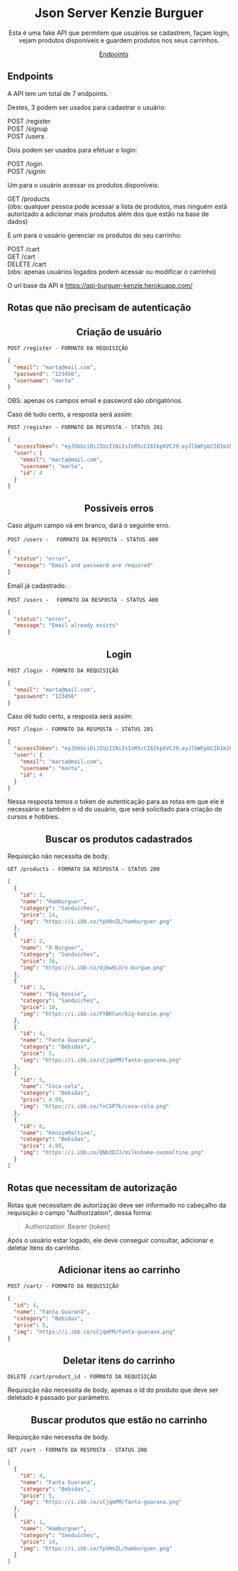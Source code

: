 <h1 align="center">
Json Server Kenzie Burguer
</h1>

<p align = "center">
Esta é uma fake API que permitem que usuários se cadastrem, façam login, vejam produtos disponíveis e guardem produtos nos seus carrinhos.
</p>

<p align="center">
  <a href="#endpoints">Endpoints</a>&nbsp;&nbsp;&nbsp;&nbsp;&nbsp;&nbsp;
</p>

## **Endpoints**

A API tem um total de 7 endpoints.

Destes, 3 podem ser usados para cadastrar o usuário:

POST /register <br/>
POST /signup <br/>
POST /users <br/>

Dois podem ser usados para efetuar o login:

POST /login <br/>
POST /signin<br/>

Um para o usuário acessar os produtos disponíveis:

GET /products <br/>
(obs: qualquer pessoa pode acessar a lista de produtos, mas ninguém está autorizado a adicionar mais produtos além dos que estão na base de dados)

E um para o usuário gerenciar os produtos do seu carrinho:

POST /cart <br/>
GET /cart <br/>
DELETE /cart <br/>
(obs: apenas usuários logados podem acessar ou modificar o carrinho)

O url base da API é https://api-burguer-kenzie.herokuapp.com/

## Rotas que não precisam de autenticação

<h2 align ='center'> Criação de usuário </h2>

`POST /register - FORMATO DA REQUISIÇÃO`

```json
{
  "email": "marta@mail.com",
  "password": "123456",
  "username": "marta"
}
```

OBS: apenas os campos email e password são obrigatórios.

Caso dê tudo certo, a resposta será assim:

`POST /register - FORMATO DA RESPOSTA - STATUS 201`

```json
{
  "accessToken": "eyJhbGciOiJIUzI1NiIsInR5cCI6IkpXVCJ9.eyJlbWFpbCI6Im1hcnRhQG1haWwuY29tIiwiaWF0IjoxNjQyMDk4ODA3LCJleHAiOjE2NDIxMDI0MDcsInN1YiI6IjQifQ.wDksEHIy2p8GYRwTCfhO7zfx75UKcs9tHlfCEs1WJ5M",
  "user": {
    "email": "marta@mail.com",
    "username": "marta",
    "id": 4
  }
}
```

<h2 align ='center'> Possíveis erros </h2>

Caso algum campo vá em branco, dará o seguinte erro.

`POST /users - `
` FORMATO DA RESPOSTA - STATUS 400`

```json
{
  "status": "error",
  "message": "Email and password are required"
}
```

Email já cadastrado:

`POST /users - `
` FORMATO DA RESPOSTA - STATUS 400`

```json
{
  "status": "error",
  "message": "Email already exists"
}
```

<h2 align = "center"> Login </h2>

`POST /login - FORMATO DA REQUISIÇÃO`

```json
{
  "email": "marta@mail.com",
  "password": "123456"
}
```

Caso dê tudo certo, a resposta será assim:

`POST /login - FORMATO DA RESPOSTA - STATUS 201`

```json
{
  "accessToken": "eyJhbGciOiJIUzI1NiIsInR5cCI6IkpXVCJ9.eyJlbWFpbCI6Im1hcnRhQG1haWwuY29tIiwiaWF0IjoxNjQyMDk5NTk4LCJleHAiOjE2NDIxMDMxOTgsInN1YiI6IjQifQ.k1nN6h_8oezQkk7liIVeeU7b8_KsJmVej6TdjNwdQEI",
  "user": {
    "email": "marta@mail.com",
    "username": "marta",
    "id": 4
  }
}
```

<p>Nessa resposta temos o token de autenticação para as rotas em que ele é necessário e também o id do usuário, que será solicitado para criação de cursos e hobbies.</p>

<h2 align ='center'> Buscar os produtos cadastrados </h2>

Requisição não necessita de body.

`GET /products - FORMATO DA RESPOSTA - STATUS 200`

```json
[
  {
    "id": 1,
    "name": "Hamburguer",
    "category": "Sanduíches",
    "price": 14,
    "img": "https://i.ibb.co/fpVHnZL/hamburguer.png"
  },
  {
    "id": 2,
    "name": "X-Burguer",
    "category": "Sanduíches",
    "price": 16,
    "img": "https://i.ibb.co/djbw6LV/x-burgue.png"
  },
  {
    "id": 3,
    "name": "Big Kenzie",
    "category": "Sanduíches",
    "price": 18,
    "img": "https://i.ibb.co/FYBKCwn/big-kenzie.png"
  },
  {
    "id": 4,
    "name": "Fanta Guaraná",
    "category": "Bebidas",
    "price": 5,
    "img": "https://i.ibb.co/cCjqmPM/fanta-guarana.png"
  },
  {
    "id": 5,
    "name": "Coca-cola",
    "category": "Bebidas",
    "price": 4.99,
    "img": "https://i.ibb.co/fxCGP7k/coca-cola.png"
  },
  {
    "id": 6,
    "name": "KenzieMaltine",
    "category": "Bebidas",
    "price": 4.99,
    "img": "https://i.ibb.co/QNb3DJJ/milkshake-ovomaltine.png"
  }
]
```

## Rotas que necessitam de autorização

Rotas que necessitam de autorização deve ser informado no cabeçalho da requisição o campo "Authorization", dessa forma:

> Authorization: Bearer {token}

<p>Após o usuário estar logado, ele deve conseguir consultar, adicionar e deletar itens do carrinho.</p>

<h2 align ='center'> Adicionar itens ao carrinho </h2>

`POST /cart/ - FORMATO DA REQUISIÇÃO`

```json
{
  "id": 4,
  "name": "Fanta Guaraná",
  "category": "Bebidas",
  "price": 5,
  "img": "https://i.ibb.co/cCjqmPM/fanta-guarana.png"
}
```

<h2 align ='center'> Deletar itens do carrinho </h2>

`DELETE /cart/product_id - FORMATO DA REQUISIÇÃO`

Requisição não necessita de body, apenas o id do produto que deve ser deletado é passado por parâmetro.

<h2 align ='center'> Buscar produtos que estão no carrinho </h2>

Requisição não necessita de body.

`GET /cart - FORMATO DA RESPOSTA - STATUS 200`

```json
[
  {
    "id": 4,
    "name": "Fanta Guaraná",
    "category": "Bebidas",
    "price": 5,
    "img": "https://i.ibb.co/cCjqmPM/fanta-guarana.png"
  },
  {
    "id": 1,
    "name": "Hamburguer",
    "category": "Sanduíches",
    "price": 14,
    "img": "https://i.ibb.co/fpVHnZL/hamburguer.png"
  }
]
```
